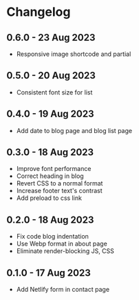 # Changelog

## 0.6.0 - 23 Aug 2023

- Responsive image shortcode and partial

## 0.5.0 - 20 Aug 2023

- Consistent font size for list

## 0.4.0 - 19 Aug 2023

- Add date to blog page and blog list page

## 0.3.0 - 18 Aug 2023

- Improve font performance
- Correct heading in blog
- Revert CSS to a normal format
- Increase footer text's contrast
- Add preload to css link

## 0.2.0 - 18 Aug 2023

- Fix code blog indentation
- Use Webp format in about page
- Eliminate render-blocking JS, CSS

## 0.1.0 - 17 Aug 2023

- Add Netlify form in contact page
